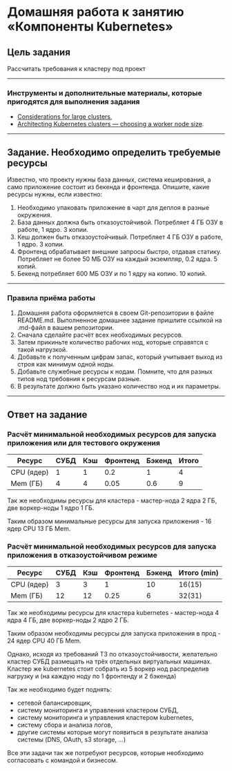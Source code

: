 # Домашняя работа к занятию «Компоненты Kubernetes»

## Цель задания

Рассчитать требования к кластеру под проект

------

### Инструменты и дополнительные материалы, которые пригодятся для выполнения задания

- [Considerations for large clusters](https://kubernetes.io/docs/setup/best-practices/cluster-large/),
- [Architecting Kubernetes clusters — choosing a worker node size](https://learnk8s.io/kubernetes-node-size).

------

## Задание. Необходимо определить требуемые ресурсы

Известно, что проекту нужны база данных, система кеширования, а само приложение состоит из бекенда и фронтенда. Опишите, какие ресурсы нужны, если известно:

1. Необходимо упаковать приложение в чарт для деплоя в разные окружения.
2. База данных должна быть отказоустойчивой. Потребляет 4 ГБ ОЗУ в работе, 1 ядро. 3 копии.
3. Кеш должен быть отказоустойчивый. Потребляет 4 ГБ ОЗУ в работе, 1 ядро. 3 копии.
4. Фронтенд обрабатывает внешние запросы быстро, отдавая статику. Потребляет не более 50 МБ ОЗУ на каждый экземпляр, 0.2 ядра. 5 копий.
5. Бекенд потребляет 600 МБ ОЗУ и по 1 ядру на копию. 10 копий.

------

### Правила приёма работы

1. Домашняя работа оформляется в своем Git-репозитории в файле README.md. Выполненное домашнее задание пришлите ссылкой на .md-файл в вашем репозитории.
2. Сначала сделайте расчёт всех необходимых ресурсов.
3. Затем прикиньте количество рабочих нод, которые справятся с такой нагрузкой.
4. Добавьте к полученным цифрам запас, который учитывает выход из строя как минимум одной ноды.
5. Добавьте служебные ресурсы к нодам. Помните, что для разных типов нод требовния к ресурсам разные.
6. В результате должно быть указано количество нод и их параметры.

------

## Ответ на задание

### Расчёт минимальной необходимых ресурсов для запуска приложения или для тестового окружения

| Ресурс        | СУБД  | Кэш    | Фронтенд     | Бэкенд       | Итого       |
|---------------|-------|--------|--------------|--------------|-------------|
| CPU (ядер)    |  1    |   1    |    0.2       |   1          |   4         |
| Mem (ГБ)      |  4    |   4    |    0.05      |   0.6        |   9         |

Так же необходимы ресурсы для кластера - мастер-нода 2 ядра 2 ГБ, две воркер-ноды 1 ядро 1 ГБ.

Таким образом минимальные ресурсы для запуска приложения - 16 ядер CPU 13 ГБ Mem.

### Расчёт минимальной необходимых ресурсов для запуска приложения в отказоустойчивом режиме

| Ресурс        | СУБД  | Кэш    | Фронтенд     | Бэкенд       | Итого  (min)|
|---------------|-------|--------|--------------|--------------|-------------|
| CPU (ядер)    |  3    |   3    |    1         |   10         |   16(15)    |
| Mem (ГБ)      |  12   |   12   |    0.25      |   6          |   32(31)    |

Так же необходимы ресурсы для кластера kubernetes - мастер-нода 4 ядра 4 ГБ, две воркер-ноды 2 ядро 2 ГБ.

Таким образом необходимы ресурсы для запуска приложения в прод - 24 ядер CPU 40 ГБ Mem.

Однако, исходя из требований ТЗ по отказоустойчивости, желательно кластер СУБД размещать на трёх отдельных виртуальных машинах.
Кластер же kubernetes стоит собрать из 5 воркер нод распределив нагрузку и (на каждую ноду по 1 фронтенду и 2 бэкенда)

Так же необходимо будет поднять:

- сетевой балансировщик,
- систему мониторинга и управления кластером СУБД,
- систему мониторинга и управления кластером kubernetes,
- систему сбора и анализа логов,
- другие системы которые могут появиться в результате анализа системы (DNS, OAuth, s3 storage, ...)

Все эти задачи так же потребуют ресурсов, которые необходимо согласовать с командой и бизнесом.
